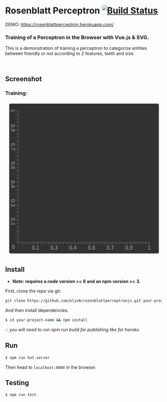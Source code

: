 # Rosenblatt Perceptron [![Build Status][travis-image]][travis-url]

DEMO: https://rosenblattperceptron.herokuapp.com/
### Training of a Perceptron in the Browser with Vue.js & SVG.

This is a demonstration of training a perceptron to categorize entities between friendly or not according
to 2 features, teeth and size. 

<br/>

## Screenshot

### Training:
![Training](/media/perceptron.gif)

## Install

* **Note: requires a node version >= 6 and an npm version >= 3.**

First, clone the repo via git:

```bash
git clone https://github.com/elyx0/rosenblattperceptronjs.git your-project-name
```

And then install dependencies.

```bash
$ cd your-project-name && npm install
```

:bulb: *you will need to run npm run build for publishing like for heroku*

## Run

```bash
$ npm run hot-server
```
Then head to `localhost:8080` in the browser.

## Testing
```bash
$ npm run test
```

[travis-image]: https://travis-ci.org/Elyx0/rosenblattperceptronjs.svg?branch=master
[travis-url]: https://travis-ci.org/Elyx0/rosenblattperceptronjs
